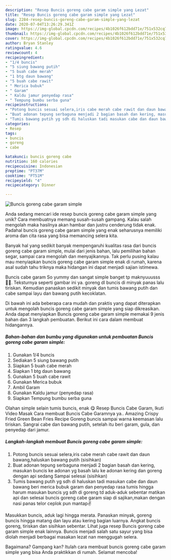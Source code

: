 ```yaml
---
description: "Resep Buncis goreng cabe garam simple yang Lezat"
title: "Resep Buncis goreng cabe garam simple yang Lezat"
slug: 2284-resep-buncis-goreng-cabe-garam-simple-yang-lezat
date: 2020-07-04T13:26:29.341Z
image: https://img-global.cpcdn.com/recipes/4b1026f612bdd71e/751x532cq70/buncis-goreng-cabe-garam-simple-foto-resep-utama.jpg
thumbnail: https://img-global.cpcdn.com/recipes/4b1026f612bdd71e/751x532cq70/buncis-goreng-cabe-garam-simple-foto-resep-utama.jpg
cover: https://img-global.cpcdn.com/recipes/4b1026f612bdd71e/751x532cq70/buncis-goreng-cabe-garam-simple-foto-resep-utama.jpg
author: Bryan Stanley
ratingvalue: 4.6
reviewcount: 4
recipeingredient:
- "1/4 buncis"
- "5 siung bawang putih"
- "5 buah cabe merah"
- "1 btg daun bawang"
- "5 buah cabe rawit"
- " Merica bubuk"
- " Garam"
- " Kaldu jamur penyedap rasa"
- " Tempung bumbu serba guna"
recipeinstructions:
- "Potong buncis sesuai selera,iris cabe merah cabe rawit dan daun bawang,haluskan bawang putih (sisihkan)"
- "Buat adonan tepung serbaguna menjadi 2 bagian basah dan kering, masukan buncis ke adonan yg basah lalu ke adonan kering dan goreng dengan api sedang Sampai selesai (sisihkan)"
- "Tumis bawang putih yg sdh di haluskan tadi masukan cabe dan daun bawang beri merica bubuk garam dan penyedap rasa tumis hingga harum masukan buncis yg sdh di goreng td aduk-aduk sebentar matikan api dan selesai buncis goreng cabe garam siap di sajikan,makan dengan nasi panas telor ceplok pun mantap✌"
categories:
- Resep
tags:
- buncis
- goreng
- cabe

katakunci: buncis goreng cabe 
nutrition: 160 calories
recipecuisine: Indonesian
preptime: "PT37M"
cooktime: "PT51M"
recipeyield: "4"
recipecategory: Dinner

---
```



![Buncis goreng cabe garam simple](https://img-global.cpcdn.com/recipes/4b1026f612bdd71e/751x532cq70/buncis-goreng-cabe-garam-simple-foto-resep-utama.jpg)

Anda sedang mencari ide resep buncis goreng cabe garam simple yang unik? Cara membuatnya memang susah-susah gampang. Kalau salah mengolah maka hasilnya akan hambar dan justru cenderung tidak enak. Padahal buncis goreng cabe garam simple yang enak seharusnya memiliki aroma dan cita rasa yang bisa memancing selera kita.

Banyak hal yang sedikit banyak mempengaruhi kualitas rasa dari buncis goreng cabe garam simple, mulai dari jenis bahan, lalu pemilihan bahan segar, sampai cara mengolah dan menyajikannya. Tak perlu pusing kalau mau menyiapkan buncis goreng cabe garam simple enak di rumah, karena asal sudah tahu triknya maka hidangan ini dapat menjadi sajian istimewa.

Buncis cabe garam So yummy dan sangat simple banget tp maknyuuusss 👌🏻. Teksturnya seperti gambar ini ya. goreng dl buncis di minyak panas lalu tiriskan. Kemudian panaskan sedikit minyak dan tumis bawang putih dan cabe sampai layu dan bawang putih kecoklatan.


Di bawah ini ada beberapa cara mudah dan praktis yang dapat diterapkan untuk mengolah buncis goreng cabe garam simple yang siap dikreasikan. Anda dapat menyiapkan Buncis goreng cabe garam simple memakai 9 jenis bahan dan 3 langkah pembuatan. Berikut ini cara dalam membuat hidangannya.

<!--inarticleads1-->

##### Bahan-bahan dan bumbu yang digunakan untuk pembuatan Buncis goreng cabe garam simple:

1. Gunakan 1/4 buncis
1. Sediakan 5 siung bawang putih
1. Siapkan 5 buah cabe merah
1. Siapkan 1 btg daun bawang
1. Gunakan 5 buah cabe rawit
1. Gunakan  Merica bubuk
1. Ambil  Garam
1. Gunakan  Kaldu jamur (penyedap rasa)
1. Siapkan  Tempung bumbu serba guna


Olahan simple selain tumis buncis, enak 😋 Resep Buncis Cabe Garam, Ikuti Video Masak Cara membuat Buncis Cabe Garamnya ya.. Amazing Crispy Fried Green Bean Fries Recipe Goreng buncis sampai warna keemasan lalu tiriskan. Sangrai cabe dan bawang putih, setelah itu beri garam, gula, dan penyedap dari jamur. 

<!--inarticleads2-->

##### Langkah-langkah membuat Buncis goreng cabe garam simple:

1. Potong buncis sesuai selera,iris cabe merah cabe rawit dan daun bawang,haluskan bawang putih (sisihkan)
1. Buat adonan tepung serbaguna menjadi 2 bagian basah dan kering, masukan buncis ke adonan yg basah lalu ke adonan kering dan goreng dengan api sedang Sampai selesai (sisihkan)
1. Tumis bawang putih yg sdh di haluskan tadi masukan cabe dan daun bawang beri merica bubuk garam dan penyedap rasa tumis hingga harum masukan buncis yg sdh di goreng td aduk-aduk sebentar matikan api dan selesai buncis goreng cabe garam siap di sajikan,makan dengan nasi panas telor ceplok pun mantap✌


Masukkan buncis, aduk lagi hingga merata. Panaskan minyak, goreng buncis hingga matang dan layu atau kering bagian luarnya. Angkat buncis goreng, tiriskan dan sisihkan sebentar. Lihat juga resep Buncis goreng cabe garam simple enak lainnya. Buncis menjadi salah satu sayur yang bisa diolah menjadi berbagai masakan lezat nan menggugah selera. 

Bagaimana? Gampang kan? Itulah cara membuat buncis goreng cabe garam simple yang bisa Anda praktikkan di rumah. Selamat mencoba!
